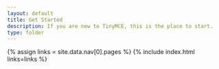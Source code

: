 ```yaml
---
layout: default
title: Get Started
description: If you are new to TinyMCE, this is the place to start.
type: folder
---
```


{% assign links = site.data.nav[0].pages %}
{% include index.html links=links %}
